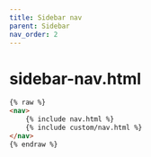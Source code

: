 ```yaml
---
title: Sidebar nav
parent: Sidebar
nav_order: 2
---
```


# sidebar-nav.html

```html
{% raw %}
<nav>
    {% include nav.html %}
    {% include custom/nav.html %}
</nav>
{% endraw %}
```
